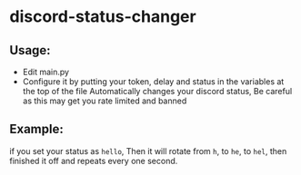 # discord-status-changer
## Usage: 
* Edit main.py
* Configure it by putting your token, delay and status in the variables at the top of the file
Automatically changes your discord status, Be careful as this may get you rate limited and banned
## Example:
if you set your status as `hello`, Then it will rotate from `h`, to `he`, to `hel`, then finished it off and repeats every one second.
